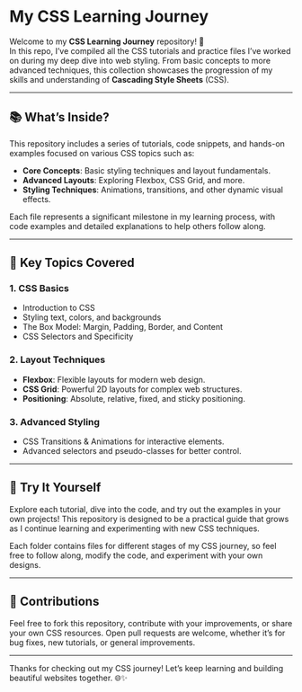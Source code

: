 # My CSS Learning Journey

Welcome to my **CSS Learning Journey** repository! 🌟  
In this repo, I’ve compiled all the CSS tutorials and practice files I’ve worked on during my deep dive into web styling. From basic concepts to more advanced techniques, this collection showcases the progression of my skills and understanding of **Cascading Style Sheets** (CSS).

---

## 📚 What’s Inside?

This repository includes a series of tutorials, code snippets, and hands-on examples focused on various CSS topics such as:

- **Core Concepts**: Basic styling techniques and layout fundamentals.
- **Advanced Layouts**: Exploring Flexbox, CSS Grid, and more.
- **Styling Techniques**: Animations, transitions, and other dynamic visual effects.
  
Each file represents a significant milestone in my learning process, with code examples and detailed explanations to help others follow along.

---

## 📝 Key Topics Covered

### 1. **CSS Basics**
   - Introduction to CSS
   - Styling text, colors, and backgrounds
   - The Box Model: Margin, Padding, Border, and Content
   - CSS Selectors and Specificity

### 2. **Layout Techniques**
   - **Flexbox**: Flexible layouts for modern web design.
   - **CSS Grid**: Powerful 2D layouts for complex web structures.
   - **Positioning**: Absolute, relative, fixed, and sticky positioning.

### 3. **Advanced Styling**
   - CSS Transitions & Animations for interactive elements.
   - Advanced selectors and pseudo-classes for better control.

---

## 🚀 Try It Yourself

Explore each tutorial, dive into the code, and try out the examples in your own projects! This repository is designed to be a practical guide that grows as I continue learning and experimenting with new CSS techniques.

Each folder contains files for different stages of my CSS journey, so feel free to follow along, modify the code, and experiment with your own designs.

---

## 🤝 Contributions

Feel free to fork this repository, contribute with your improvements, or share your own CSS resources. Open pull requests are welcome, whether it’s for bug fixes, new tutorials, or general improvements.

---

Thanks for checking out my CSS journey! Let’s keep learning and building beautiful websites together. 🌐✨
